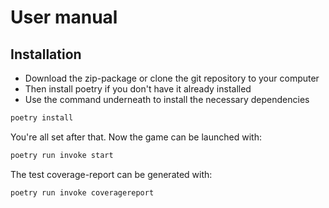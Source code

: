 # User manual

## Installation

- Download the zip-package or clone the git repository to your computer
- Then install poetry if you don't have it already installed
- Use the command underneath to install the necessary dependencies

```bash
poetry install
```

You're all set after that.
Now the game can be launched with:

```bash
poetry run invoke start
```

The test coverage-report can be generated with:

```bash
poetry run invoke coveragereport
```
